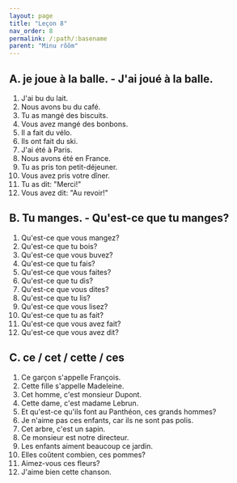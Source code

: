 ```yaml
---
layout: page
title: "Leçon 8"
nav_order: 8
permalink: /:path/:basename
parent: "Minu rõõm"
---
```


## A. je joue à la balle. - J'ai joué à la balle.  
1. J'ai bu du lait.  
2. Nous avons bu du café.  
3. Tu as mangé des biscuits.  
4. Vous avez mangé des bonbons.  
5. Il a fait du vélo.  
6. Ils ont fait du ski.  
7. J'ai été à Paris.  
8. Nous avons été en France.  
9. Tu as pris ton petit-déjeuner.  
10. Vous avez pris votre dîner.  
11. Tu as dit: "Merci!"  
12. Vous avez dit: "Au revoir!"  

## B. Tu manges. - Qu'est-ce que tu manges?  
1. Qu'est-ce que vous mangez?  
2. Qu'est-ce que tu bois?  
3. Qu'est-ce que vous buvez?  
4. Qu'est-ce que tu fais?  
5. Qu'est-ce que vous faites?  
6. Qu'est-ce que tu dis?  
7. Qu'est-ce que vous dites?  
8. Qu'est-ce que tu lis?  
9. Qu'est-ce que vous lisez?  
10. Qu'est-ce que tu as fait?  
11. Qu'est-ce que vous avez fait?  
12. Qu'est-ce que vous avez dit?  

## C. ce / cet / cette / ces  
1. Ce garçon s'appelle François.  
2. Cette fille s'appelle Madeleine.  
3. Cet homme, c'est monsieur Dupont.  
4. Cette dame, c'est madame Lebrun.  
5. Et qu'est-ce qu'ils font au Panthéon, ces grands hommes?  
6. Je n'aime pas ces enfants, car ils ne sont pas polis.  
7. Cet arbre, c'est un sapin.  
8. Ce monsieur est notre directeur.  
9. Les enfants aiment beaucoup ce jardin.  
10. Elles coûtent combien, ces pommes?   
11. Aimez-vous ces fleurs?  
12. J'aime bien cette chanson.  
